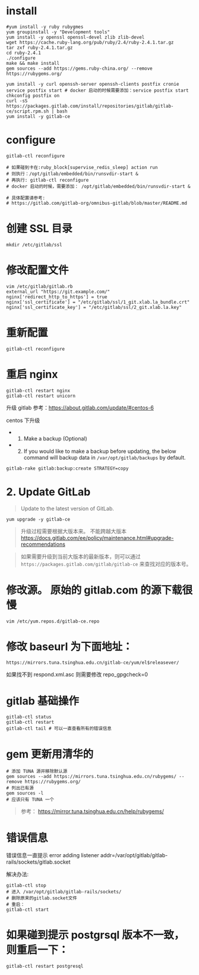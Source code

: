 # install

```
#yum install -y ruby rubygmes
yum groupinstall -y "Development tools"
yum install -y openssl openssl-devel zlib zlib-devel
wget https://cache.ruby-lang.org/pub/ruby/2.4/ruby-2.4.1.tar.gz
tar zxf ruby-2.4.1.tar.gz
cd ruby-2.4.1
./configure
make && make install
gem sources --add https://gems.ruby-china.org/ --remove https://rubygems.org/

yum install -y curl openssh-server openssh-clients postfix cronie
service postfix start # docker 启动的时候需要添加：service postfix start
chkconfig postfix on
curl -sS https://packages.gitlab.com/install/repositories/gitlab/gitlab-ce/script.rpm.sh | bash
yum install -y gitlab-ce
```

# configure

`gitlab-ctl reconfigure`

```
# 如果碰到卡在:ruby_block[supervise_redis_sleep] action run
# 则执行：/opt/gitlab/embedded/bin/runsvdir-start &
# 再执行: gitlab-ctl reconfigure
# docker 启动的时候，需要添加： /opt/gitlab/embedded/bin/runsvdir-start &

# 具体配置请参考:
# https://gitlab.com/gitlab-org/omnibus-gitlab/blob/master/README.md
```

# 创建 SSL 目录

`mkdir /etc/gitlab/ssl`

# 修改配置文件

```
vim /etc/gitlab/gitlab.rb
external_url "https://git.example.com/"
nginx['redirect_http_to_https'] = true
nginx['ssl_certificate'] = "/etc/gitlab/ssl/1_git.xlab.la_bundle.crt"
nginx['ssl_certificate_key'] = "/etc/gitlab/ssl/2_git.xlab.la.key"
```

# 重新配置

`gitlab-ctl reconfigure`

# 重启 nginx

```
gitlab-ctl restart nginx
gitlab-ctl restart unicorn
```

升级 gitlab 参考：https://about.gitlab.com/update/#centos-6

centos 下升级

- 1. Make a backup (Optional)
- 2. If you would like to make a backup before updating, the below command will backup data in `/var/opt/gitlab/backups` by default.

`gitlab-rake gitlab:backup:create STRATEGY=copy`

# 2. Update GitLab

> Update to the latest version of GitLab.

`yum upgrade -y gitlab-ce`

> 升级过程需要根据大版本来。 不能跨越大版本
> https://docs.gitlab.com/ee/policy/maintenance.html#upgrade-recommendations

> 如果需要升级到当前大版本的最新版本，则可以通过 `https://packages.gitlab.com/gitlab/gitlab-ce` 来查找对应的版本号。

# 修改源。 原始的 gitlab.com 的源下载很慢

`vim /etc/yum.repos.d/gitlab-ce.repo`

# 修改 baseurl 为下面地址：

`https://mirrors.tuna.tsinghua.edu.cn/gitlab-ce/yum/el$releasever/`

如果找不到 respond.xml.asc 则需要修改 repo_gpgcheck=0

# gitlab 基础操作

```
gitlab-ctl status
gitlab-ctl restart
gitlab-ctl tail # 可以一直查看所有的错误信息
```

# gem 更新用清华的

```
# 添加 TUNA 源并移除默认源
gem sources --add https://mirrors.tuna.tsinghua.edu.cn/rubygems/ --remove https://rubygems.org/
# 列出已有源
gem sources -l
# 应该只有 TUNA 一个
```

> 参考： https://mirror.tuna.tsinghua.edu.cn/help/rubygems/

# 错误信息

错误信息一直提示 error adding listener addr=/var/opt/gitlab/gitlab-rails/sockets/gitlab.socket

解决办法:

```
gitlab-ctl stop
# 进入 /var/opt/gitlab/gitlab-rails/sockets/
# 删除原来的gitlab.socket文件
# 重启：
gitlab-ctl start
```

# 如果碰到提示 postgrsql 版本不一致，则重启一下：

```
gitlab-ctl restart postgresql
```
